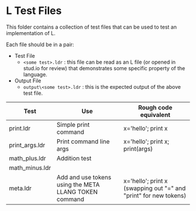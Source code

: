 # L Test Files

This folder contains a collection of test files that can be used to test an implementation of L.

Each file should be in a pair:

* Test File
  * `<some test>.ldr` : this file can be read as an L file (or opened in stud.io for review) that demonstrates some specific property of the language.
* Output File
  * `output\<some test>.ldr` : this is the expected output of the above test file.

| Test         | Use     | Rough code equivalent |
|--------------|-----------|------------|
| print.ldr | Simple print command      | x='hello'; print x |
| print_args.ldr   | Print command line args | x='hello'; print x; print(args) |
| math_plus.ldr | Addition test |  |
| math_minus.ldr |  |  |
| meta.ldr | Add and use tokens using the META LLANG TOKEN command | x='hello'; print x (swapping out "=" and "print" for new tokens) |

